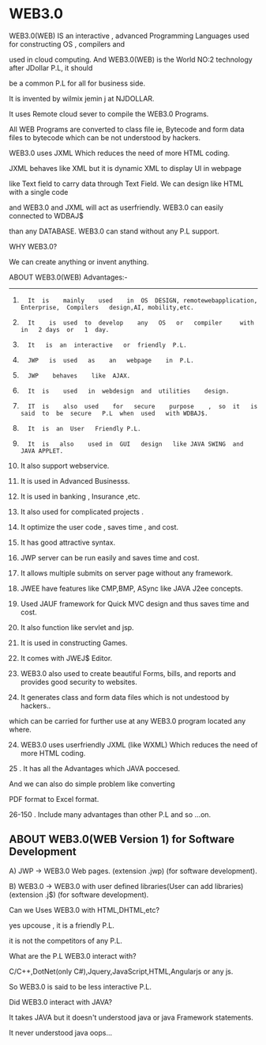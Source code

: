 # WEB3.0
   

WEB3.0(WEB)  IS an interactive    ,  advanced   Programming Languages  used   for  constructing   OS  , compilers and

used   in  cloud  computing. And  WEB3.0(WEB)  is  the  World  NO:2  technology after  JDollar  P.L, it should

be  a  common  P.L for all  for  business side.



It  is   invented   by    wilmix  jemin  j    at       NJDOLLAR.



It   uses   Remote   cloud  sever   to  compile    the   WEB3.0   Programs.

All   WEB Programs  are   converted   to  class file  ie,  Bytecode  and   form  data  files   to  bytecode  which   can  be   not  understood  by hackers.

WEB3.0   uses  JXML  Which  reduces  the   need  of  more  HTML  coding. 

JXML   behaves   like  XML    but  it  is     dynamic   XML   to    display    UI    in  webpage

like  Text   field    to  carry  data  through  Text  Field. We  can  design  like  HTML   with  a   single  code

and  WEB3.0  and  JXML   will  act   as  userfriendly.  WEB3.0  can    easily  connected  to  WDBAJ$ 

than  any  DATABASE. WEB3.0   can  stand   without  any   P.L  support.


WHY  WEB3.0?

We  can   create   anything   or   invent   anything.




 ABOUT   WEB3.0(WEB)  Advantages:-

-------------------------------------------------------------

 

1.       It  is    mainly    used    in  OS  DESIGN, remotewebapplication, Enterprise,  Compilers   design,AI, mobility,etc.

2.       It    is  used  to  develop    any   OS   or   compiler     with  in   2 days  or   1  day.

3.       It   is  an  interactive   or  friendly  P.L.

4.       JWP   is  used   as    an   webpage    in  P.L.  

5.       JWP    behaves    like  AJAX.

6.       It  is    used   in  webdesign  and  utilities    design.

7.       IT  is    also  used    for   secure    purpose    ,  so  it   is  said  to  be  secure   P.L  when  used   with WDBAJ$.

8.       It  is  an  User   Friendly P.L.

9.       It  is   also    used in  GUI   design   like JAVA SWING  and   JAVA APPLET.

10.   It  also    support   webservice.

11.   It  is   used    in  Advanced    Businesss.

12.   It  is   used  in  banking  ,  Insurance  ,etc.

13.   It  also  used     for    complicated    projects .

14.   It optimize  the user code   ,  saves  time    ,  and  cost.

15.   It  has  good  attractive    syntax.

16.   JWP  server  can  be  run  easily    and  saves    time  and  cost.

17.   It   allows    multiple  submits   on  server  page    without  any  framework.

18.   JWEE  have   features   like  CMP,BMP, ASync  like   JAVA  J2ee  concepts.

19.   Used  JAUF  framework   for  Quick   MVC design  and  thus  saves  time and  cost.

20.   It  also   function like  servlet   and  jsp.

21.   It is  used   in  constructing   Games.

22.   It  comes  with  JWEJ$   Editor.

22.  WEB3.0   also used   to  create  beautiful  Forms, bills,  and  reports and  provides   good  security  to  websites.

23.  It generates  class  and  form data files which  is  not  undestood  by  hackers..

which  can   be  carried   for   further  use  at any  WEB3.0  program  located  any where.

24. WEB3.0   uses  userfriendly   JXML  (like   WXML)  Which  reduces  the   need  of  more  HTML  coding. 

25  .  It   has    all  the    Advantages   which   JAVA      poccesed.

And    we  can  also  do   simple    problem   like  converting 

PDF   format    to Excel  format.

26-150 . Include   many  advantages  than  other P.L  and  so ...on.


ABOUT  WEB3.0(WEB  Version  1)  for  Software Development
---------------------------------------------------------

A) JWP -> WEB3.0  Web pages. (extension .jwp)  (for   software  development).

B) WEB3.0 -> WEB3.0  with  user  defined  libraries(User  can  add  libraries) (extension .j$)
(for   software  development).



Can we Uses   WEB3.0  with HTML,DHTML,etc?

yes  upcouse , it  is  a  friendly  P.L.

it  is   not  the  competitors  of  any  P.L.

What   are  the  P.L  WEB3.0  interact   with?

C/C++,DotNet(only  C#),Jquery,JavaScript,HTML,Angularjs  or any  js.

So  WEB3.0  is  said  to  be less  interactive  P.L.

Did  WEB3.0  interact  with  JAVA?

It takes JAVA   but  it  doesn't  understood  java  or  java Framework  statements.

It  never   understood    java  oops...

